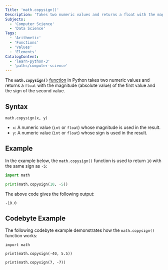 ```yaml
---
Title: 'math.copysign()'
Description: 'Takes two numeric values and returns a float with the magnitude (absolute value) of the first value and the sign of the second value.'
Subjects:
  - 'Computer Science'
  - 'Data Science'
Tags:
  - 'Arithmetic'
  - 'Functions'
  - 'Values'
  - 'Elements'
CatalogContent:
  - 'learn-python-3'
  - 'paths/computer-science'
---
```


The **`math.copysign()`** [function](https://www.codecademy.com/resources/docs/python/functions) in Python takes two numeric values and returns a `float` with the magnitude (absolute value) of the first value and the sign of the second value.

## Syntax

```pseudo
math.copysign(x, y)
```

- `x`: A numeric value (`int` or `float`) whose magnitude is used in the result.
- `y`: A numeric value (`int` or `float`) whose sign is used in the result.

## Example

In the example below, the `math.copysign()` function is used to return `10` with the same sign as `-5`:

```py
import math

print(math.copysign(10, -5))
```

The above code gives the following output:

```shell
-10.0
```

## Codebyte Example

The following codebyte example demonstrates how the `math.copysign()` function works:

```codebyte/python
import math

print(math.copysign(-40, 5.5))

print(math.copysign(7, -7))
```
